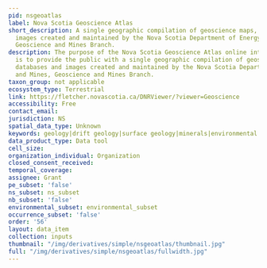 ```yaml
---
pid: nsgeoatlas
label: Nova Scotia Geoscience Atlas
short_description: A single geographic compilation of geoscience maps, databases and
  images created and maintained by the Nova Scotia Department of Energy and Mines,
  Geoscience and Mines Branch.
description: The purpose of the Nova Scotia Geoscience Atlas online interactive map
  is to provide the public with a single geographic compilation of geoscience maps,
  databases and images created and maintained by the Nova Scotia Department of Energy
  and Mines, Geoscience and Mines Branch.
taxon_group: not applicable
ecosystem_type: Terrestrial
link: https://fletcher.novascotia.ca/DNRViewer/?viewer=Geoscience
accessibility: Free
contact_email: 
jurisdiction: NS
spatial_data_type: Unknown
keywords: geology|drift geology|surface geology|minerals|environmental
data_product_type: Data tool
cell_size: 
organization_individual: Organization
closed_consent_received: 
temporal_coverage: 
assignee: Grant
pe_subset: 'false'
ns_subset: ns_subset
nb_subset: 'false'
environmental_subset: environmental_subset
occurrence_subset: 'false'
order: '56'
layout: data_item
collection: inputs
thumbnail: "/img/derivatives/simple/nsgeoatlas/thumbnail.jpg"
full: "/img/derivatives/simple/nsgeoatlas/fullwidth.jpg"
---
```

